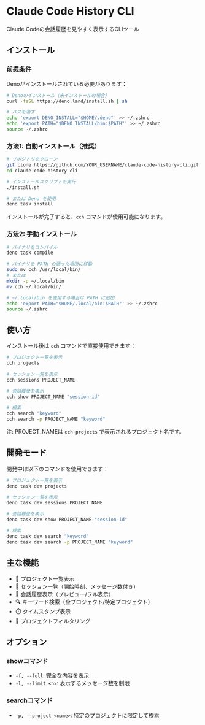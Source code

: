 # Claude Code History CLI

Claude Codeの会話履歴を見やすく表示するCLIツール

## インストール

### 前提条件

Denoがインストールされている必要があります：

```bash
# Denoのインストール（未インストールの場合）
curl -fsSL https://deno.land/install.sh | sh

# パスを通す
echo 'export DENO_INSTALL="$HOME/.deno"' >> ~/.zshrc
echo 'export PATH="$DENO_INSTALL/bin:$PATH"' >> ~/.zshrc
source ~/.zshrc
```

### 方法1: 自動インストール（推奨）

```bash
# リポジトリをクローン
git clone https://github.com/YOUR_USERNAME/claude-code-history-cli.git
cd claude-code-history-cli

# インストールスクリプトを実行
./install.sh

# または Deno を使用
deno task install
```

インストールが完了すると、`cch` コマンドが使用可能になります。

### 方法2: 手動インストール

```bash
# バイナリをコンパイル
deno task compile

# バイナリを PATH の通った場所に移動
sudo mv cch /usr/local/bin/
# または
mkdir -p ~/.local/bin
mv cch ~/.local/bin/

# ~/.local/bin を使用する場合は PATH に追加
echo 'export PATH="$HOME/.local/bin:$PATH"' >> ~/.zshrc
source ~/.zshrc
```

## 使い方

インストール後は `cch` コマンドで直接使用できます：

```bash
# プロジェクト一覧を表示
cch projects

# セッション一覧を表示
cch sessions PROJECT_NAME

# 会話履歴を表示
cch show PROJECT_NAME "session-id"

# 検索
cch search "keyword"
cch search -p PROJECT_NAME "keyword"
```

注: PROJECT_NAMEは `cch projects` で表示されるプロジェクト名です。

## 開発モード

開発中は以下のコマンドを使用できます：

```bash
# プロジェクト一覧を表示
deno task dev projects

# セッション一覧を表示
deno task dev sessions PROJECT_NAME

# 会話履歴を表示
deno task dev show PROJECT_NAME "session-id"

# 検索
deno task dev search "keyword"
deno task dev search -p PROJECT_NAME "keyword"
```

## 主な機能

- 📁 プロジェクト一覧表示
- 📝 セッション一覧（開始時刻、メッセージ数付き）
- 💬 会話履歴表示（プレビュー/フル表示）
- 🔍 キーワード検索（全プロジェクト/特定プロジェクト）
- ⏱️ タイムスタンプ表示
- 🎯 プロジェクトフィルタリング

## オプション

### showコマンド
- `-f, --full`: 完全な内容を表示
- `-l, --limit <n>`: 表示するメッセージ数を制限

### searchコマンド
- `-p, --project <name>`: 特定のプロジェクトに限定して検索